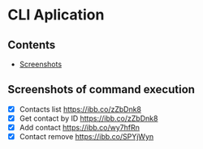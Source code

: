 # CLI Aplication

## Contents

- [Screenshots](#Screenshots-of-command-execution)

## Screenshots of command execution

- [x] Contacts list https://ibb.co/zZbDnk8
- [x] Get contact by ID https://ibb.co/zZbDnk8
- [x] Add contact https://ibb.co/wy7hfRn
- [x] Contact remove https://ibb.co/SPYjWyn
